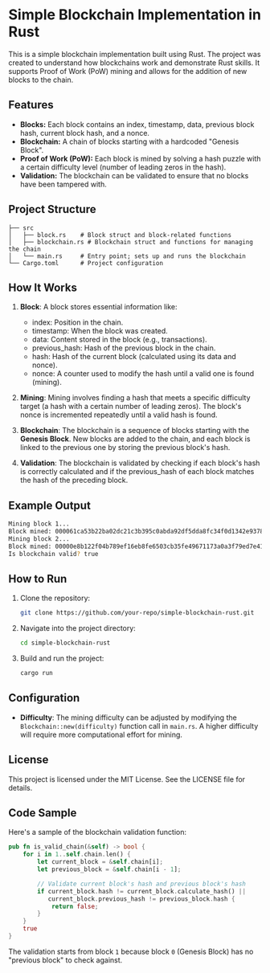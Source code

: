 # Simple Blockchain Implementation in Rust

This is a simple blockchain implementation built using Rust. The project was created to understand how blockchains work and demonstrate Rust skills. It supports Proof of Work (PoW) mining and allows for the addition of new blocks to the chain.

## Features

- **Blocks:** Each block contains an index, timestamp, data, previous block hash, current block hash, and a nonce.
- **Blockchain:** A chain of blocks starting with a hardcoded "Genesis Block".
- **Proof of Work (PoW):** Each block is mined by solving a hash puzzle with a certain difficulty level (number of leading zeros in the hash).
- **Validation:** The blockchain can be validated to ensure that no blocks have been tampered with.

## Project Structure

```
├── src
│   ├── block.rs    # Block struct and block-related functions
│   ├── blockchain.rs # Blockchain struct and functions for managing the chain
│   └── main.rs     # Entry point; sets up and runs the blockchain
└── Cargo.toml      # Project configuration
```

## How It Works

1. **Block**: A block stores essential information like:
   - index: Position in the chain.
   - timestamp: When the block was created.
   - data: Content stored in the block (e.g., transactions).
   - previous_hash: Hash of the previous block in the chain.
   - hash: Hash of the current block (calculated using its data and nonce).
   - nonce: A counter used to modify the hash until a valid one is found (mining).

2. **Mining**: Mining involves finding a hash that meets a specific difficulty target (a hash with a certain number of leading zeros). The block's nonce is incremented repeatedly until a valid hash is found.

3. **Blockchain**: The blockchain is a sequence of blocks starting with the **Genesis Block**. New blocks are added to the chain, and each block is linked to the previous one by storing the previous block's hash.

4. **Validation**: The blockchain is validated by checking if each block's hash is correctly calculated and if the previous_hash of each block matches the hash of the preceding block.

## Example Output

```bash
Mining block 1...
Block mined: 000061ca53b22ba02dc21c3b395c0abda92df5dda8fc34f0d1342e9378672178
Mining block 2...
Block mined: 00000e8b122f04b789ef16eb8fe6503cb35fe49671173a0a3f79ed7e4169a876
Is blockchain valid? true
```

## How to Run

1. Clone the repository:
   ```bash
   git clone https://github.com/your-repo/simple-blockchain-rust.git
   ```

2. Navigate into the project directory:
   ```bash
   cd simple-blockchain-rust
   ```

3. Build and run the project:
   ```bash
   cargo run
   ```

## Configuration

- **Difficulty**: The mining difficulty can be adjusted by modifying the `Blockchain::new(difficulty)` function call in `main.rs`. A higher difficulty will require more computational effort for mining.

## License

This project is licensed under the MIT License. See the LICENSE file for details.

## Code Sample

Here's a sample of the blockchain validation function:

```rust
pub fn is_valid_chain(&self) -> bool {
    for i in 1..self.chain.len() {
        let current_block = &self.chain[i];
        let previous_block = &self.chain[i - 1];

        // Validate current block's hash and previous block's hash
        if current_block.hash != current_block.calculate_hash() || 
           current_block.previous_hash != previous_block.hash {
            return false;
        }
    }
    true
}
```

The validation starts from block `1` because block `0` (Genesis Block) has no "previous block" to check against.